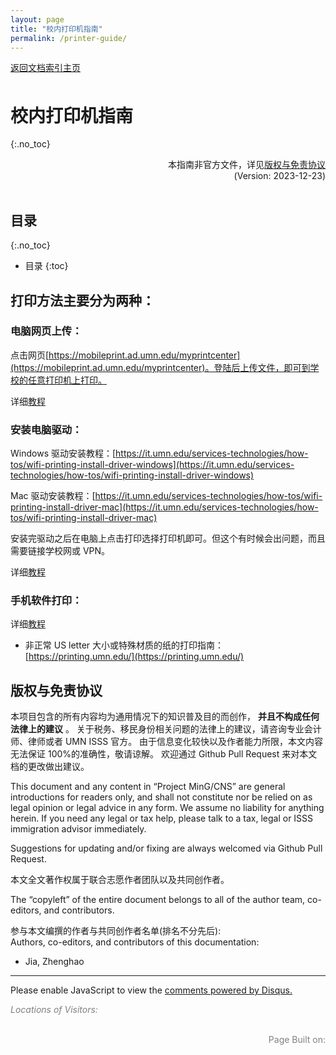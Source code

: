 ```yaml
---
layout: page
title: "校内打印机指南"
permalink: /printer-guide/
---
```


<!-- Global site tag (gtag.js) - Google Analytics -->
<script async src="https://www.googletagmanager.com/gtag/js?id=G-4DT3EE5Z3Q"></script>
<script>
  window.dataLayer = window.dataLayer || [];
  function gtag(){dataLayer.push(arguments);}
  gtag('js', new Date());

  gtag('config', 'G-4DT3EE5Z3Q');
</script>
<script data-ad-client="ca-pub-3457849876540251" async src="https://pagead2.googlesyndication.com/pagead/js/adsbygoogle.js"></script>

<div id="google_translate_element" style="float:right"></div>
<script>
function googleTranslateElementInit() {
  new google.translate.TranslateElement({pageLanguage: 'zh'}, 'google_translate_element');
}
</script>
<script async src="https://translate.google.com/translate_a/element.js?cb=googleTranslateElementInit"></script>

<div style="padding-bottom: 6px">
<a href="http://www.mingcns.org">返回文档索引主页</a>
</div>

# 校内打印机指南

{:.no_toc}

<div align="right">
本指南非官方文件，详见<a href="#版权与免责协议">版权与免责协议</a><br>
(Version: 2023-12-23)
</div><br>

## 目录

{:.no_toc}

- 目录
  {:toc}

## 打印方法主要分为两种：

### 电脑网页上传：

点击网页[https://mobileprint.ad.umn.edu/myprintcenter](https://mobileprint.ad.umn.edu/myprintcenter)。登陆后上传文件，即可到学校的任意打印机上打印。

详细[教程](https://it.umn.edu/services-technologies/how-tos/wifi-printing-print-personal-computer)

### 安装电脑驱动：

Windows 驱动安装教程：[https://it.umn.edu/services-technologies/how-tos/wifi-printing-install-driver-windows](https://it.umn.edu/services-technologies/how-tos/wifi-printing-install-driver-windows)

Mac 驱动安装教程：[https://it.umn.edu/services-technologies/how-tos/wifi-printing-install-driver-mac](https://it.umn.edu/services-technologies/how-tos/wifi-printing-install-driver-mac)

安装完驱动之后在电脑上点击打印选择打印机即可。但这个有时候会出问题，而且需要链接学校网或 VPN。

详细[教程](https://it.umn.edu/services-technologies/how-tos/wifi-printing-print-personal-computer)

### 手机软件打印：

详细[教程](https://it.umn.edu/services-technologies/how-tos/wifi-printing-print-ios-device-wifi)

- 非正常 US letter 大小或特殊材质的纸的打印指南：[https://printing.umn.edu/](https://printing.umn.edu/)

## 版权与免责协议

本项目包含的所有内容均为通用情况下的知识普及目的而创作， **并且不构成任何法律上的建议** 。
关于税务、移民身份相关问题的法律上的建议，请咨询专业会计师、律师或者 UMN ISSS 官方。
由于信息变化较快以及作者能力所限，本文内容无法保证 100%的准确性，敬请谅解。
欢迎通过 Github Pull Request 来对本文档的更改做出建议。

This document and any content in “Project MinG/CNS” are general introductions for readers only,
and shall not constitute nor be relied on as legal opinion or legal advice in any form.
We assume no liability for anything herein.
If you need any legal or tax help, please talk to a tax, legal or ISSS immigration advisor immediately.

Suggestions for updating and/or fixing are always welcomed via Github Pull Request.

本文全文著作权属于联合志愿作者团队以及共同创作者。

The “copyleft” of the entire document belongs to all of the author team, co-editors, and contributors.

参与本文编撰的作者与共同创作者名单(排名不分先后):  
Authors, co-editors, and contributors of this documentation:

- Jia, Zhenghao

---

<div id="disqus_thread"></div>
<script async>
    /**
    *  RECOMMENDED CONFIGURATION VARIABLES: EDIT AND UNCOMMENT THE SECTION BELOW TO INSERT DYNAMIC VALUES FROM YOUR PLATFORM OR CMS.
    *  LEARN WHY DEFINING THESE VARIABLES IS IMPORTANT: https://disqus.com/admin/universalcode/#configuration-variables    */
    /*
    var disqus_config = function () {
    this.page.url = PAGE_URL;  // Replace PAGE_URL with your page's canonical URL variable
    this.page.identifier = PAGE_IDENTIFIER; // Replace PAGE_IDENTIFIER with your page's unique identifier variable
    };
    */

    (function() { // DON'T EDIT BELOW THIS LINE
    var d = document, s = d.createElement('script');
    s.src = 'https://mingcns.disqus.com/embed.js';
    s.setAttribute('data-timestamp', +new Date());
    (d.head || d.body).appendChild(s);
    })();

</script>
<noscript>Please enable JavaScript to view the <a href="https://disqus.com/?ref_noscript">comments powered by Disqus.</a></noscript>

_<font color="grey">Locations of Visitors: </font>_

<div style="width: 50%; ">
<script type='text/javascript' id='clustrmaps' src='//cdn.clustrmaps.com/map_v2.js?cl=ffffff&w=a&t=tt&d=6dgA5xsRget7ciqINHnS-LTZ2Bt67OdMGfiecR3Qa-8&cmo=ff7a00&cmn=ff0000&ct=ffffff&co=2d78ad'></script>
</div><br>

<div align="right" style="color: grey">
Page Built on:
<i><script type="text/javascript"> document.write(document.lastModified); </script></i>
</div>
